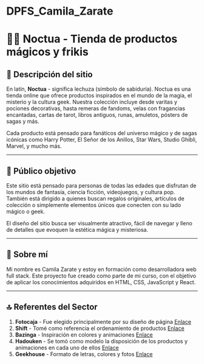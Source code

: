 # DPFS_Camila_Zarate
# 🧙‍♀️ Noctua - Tienda de productos mágicos y frikis

## 🌟 Descripción del sitio

En latín, **Noctua** - significa lechuza (símbolo de sabiduría). 
Noctua es una tienda online que ofrece productos inspirados en el mundo de la magia, el misterio y la cultura geek. Nuestra colección incluye desde varitas y pociones decorativas, hasta remeras de fandoms, velas con fragancias encantadas, cartas de tarot, libros antiguos, runas, amuletos, pósters de sagas y más.

Cada producto está pensado para fanáticos del universo mágico y de sagas icónicas como Harry Potter, El Señor de los Anillos, Star Wars, Studio Ghibli, Marvel, y mucho más.

---

## 🎯 Público objetivo

Este sitio está pensado para personas de todas las edades que disfrutan de los mundos de fantasía, ciencia ficción, videojuegos, y cultura pop. También está dirigido a quienes buscan regalos originales, artículos de colección o simplemente elementos únicos que conecten con su lado mágico o geek.

El diseño del sitio busca ser visualmente atractivo, fácil de navegar y lleno de detalles que evoquen la estética mágica y misteriosa.

---

## 👩 Sobre mí

Mi nombre es Camila Zarate y estoy en formación como desarrolladora web full stack. Este proyecto fue creado como parte de mi curso, con el objetivo de aplicar los conocimientos adquiridos en HTML, CSS, JavaScript y React.

---

## 🔝 Referentes del Sector


1. **Fotocaja** - Fue elegido principalmente por su diseño de página <a href="https://www.fotocaja.com.ar/" target="_blank">Enlace</a> 
2. **Shift** - Tomé como referencia el ordenamiento de productos <a href="https://www.somosshift.com.ar/" target="_blank">Enlace</a>
3. **Bazinga** - Inspiración en colores y animaciones <a href="https://www.bazingatiendageek.com.ar/" target="_blank">Enlace</a>
4. **Hadouken** - Se tomó como modelo la disposición de los productos y animaciones en cada uno de ellos <a href="https://hadouken.com.ar/" target="_blank">Enlace</a>
5. **Geekhouse** - Formato de letras, colores y fotos <a href="https://www.geekhouse.com.ar/" target="_blank">Enlace</a>